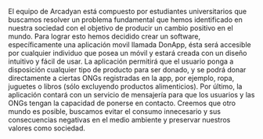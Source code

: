 El equipo de Arcadyan está compuesto por estudiantes universitarios que buscamos resolver un problema fundamental que hemos identificado en nuestra sociedad con el objetivo de producir un cambio positivo en el mundo. 
Para lograr esto hemos decidido crear un software, específicamente una aplicación movil llamada DonApp, ésta será accesible por cualquier individuo que posea un móvil y estará creada con un diseño intuitivo y fácil de usar. 
La aplicación permitirá que el usuario ponga a disposición cualquier tipo de producto para ser donado, y se podrá donar directamente a ciertas ONGs registradas en la app, por ejemplo, ropa, juguetes o libros (sólo excluyendo productos alimenticios).
Por último, la aplicación contará con un servicio de mensajería para que los usuarios y las ONGs tengan la capacidad de ponerse en contacto. 
Creemos que otro mundo es posible, buscamos evitar el consumo innecesario y sus consecuencias negativas en el medio ambiente y preservar nuestros valores como sociedad.
 
